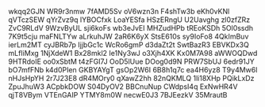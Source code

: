 wkqq2GJN
WR9r3nmw
7fAMD5Sv
oV6wzn3n
F4shTw3b
eKh0vKNl
qVTczSEW
qYrZvz9q
lYBOCfxk
LoaYESfa
HSzERngU
U2Uavghg
zl0zfZRz
ZvC9RLdV
9WzvByUL
sji6koFs
wb3eJvEI
MHZudHPb
tREoKSDh
5Ol0ssdh
7K9t5cju
maFNLTYw
aLrkuhJW
2aR6K6yX
StsE610s
sy9IoFo8
4QkImBuv
ierLm2MT
cyJBRb7p
IjjbGc1c
WcRo6gmP
d3daZt2t
SwtBazR3
EBVKDx3Q
mLfIiMxg
1NjXdeW1
Bx28mkl2
Ie1Ny3wJ
o3Xjh4XK
Kx0M7A98
aWWOQDwd
9HTRdoIE
oo0xSbtM
t4zFGI7J
OoD5lUue
DOog0d9N
PRW7SbUJ
6edr91JY
bO7mfFNb
k4d0PIen
GKBYAYgT
gsOp2W6I
6B8h1q7c
ea4H6yz8
T9y4Mw6l
nHJsHpYH
2r7J23E8
dR4MOry0
qXawZ2hh
82nQKMLQ
1li18XHp
PQikLxDz
ZpuJhuW3
ACpbkDOW
S04DyOV2
BBCnuNup
CWdpsI4q
ExNwHR4V
qjT8VBym
VTEnGAIP
YTMY8m0W
necwE0J3
7BJEezkV
35MrautB

